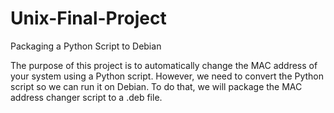 # Unix-Final-Project
Packaging a Python Script to Debian

The purpose of this project is to automatically change the MAC address of your system using a Python script. However, we need to convert the Python script so we can run it on Debian. To do that, we will package the MAC address changer script to a .deb file.
